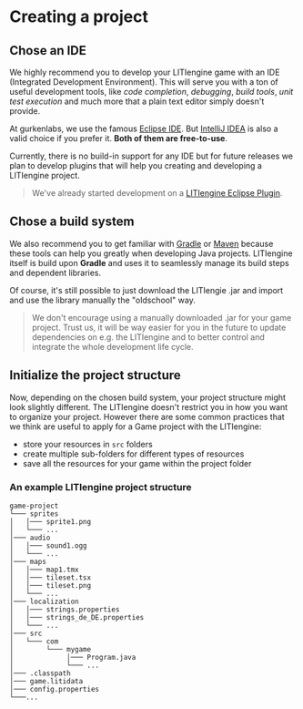 # Creating a project

## Chose an IDE

We highly recommend you to develop your LITIengine game with an IDE (Integrated Development Environment). This will serve you with a ton of useful development tools, like *code completion*, *debugging*, *build tools*, *unit test execution* and much more that a plain text editor simply doesn't provide.

At gurkenlabs, we use the famous [Eclipse IDE](https://www.eclipse.org/downloads/packages/release/kepler/sr1/eclipse-ide-java-developers).
But [IntelliJ IDEA](https://www.jetbrains.com/idea/) is also a valid choice if you prefer it. **Both of them are free-to-use**.

Currently, there is no build-in support for any IDE but for future releases we plan to develop plugins that will help you creating and developing a LITIengine project. 
>We've already started development on a [LITIengine Eclipse Plugin](https://github.com/gurkenlabs/litiengine-eclipse-plugin).

## Chose a build system
We also recommend you to get familiar with [Gradle](https://gradle.org/) or [Maven](https://maven.apache.org/) because these tools can help you greatly when developing Java projects. LITIengine itself is build upon **Gradle** and uses it to seamlessly manage its build steps and dependent libraries.

Of course, it's still possible to just download the LITIengie .jar and import and use the library manually the "oldschool" way.
>We don't encourage using a manually downloaded .jar  for your game project. Trust us, it will be way easier for you in the future to update dependencies on e.g. the LITIengine and to better control and integrate the whole development life cycle.

## Initialize the project structure

Now, depending on the chosen build system, your project structure might look slightly different. The LITIengine doesn't restrict you in how you want to organize your project. However there are some common practices that we think are useful to apply for a Game project with the LITIengine:

* store your resources in `src` folders
* create multiple sub-folders for different types of resources
* save all the resources for your game within the project folder

### An example LITIengine project structure

```
game-project
└─── sprites
│   │─── sprite1.png
│   └─── ...
│─── audio
│   │─── sound1.ogg
│   └─── ...
│─── maps
│   │─── map1.tmx
│   │─── tileset.tsx
│   │─── tileset.png
│   └─── ...
│─── localization
│   │─── strings.properties
│   │─── strings_de_DE.properties
│   └─── ...
│─── src
│   └─── com
│        └─── mygame
│             │─── Program.java
│             └─── ...
│─── .classpath
│─── game.litidata
│─── config.properties
└───...
```